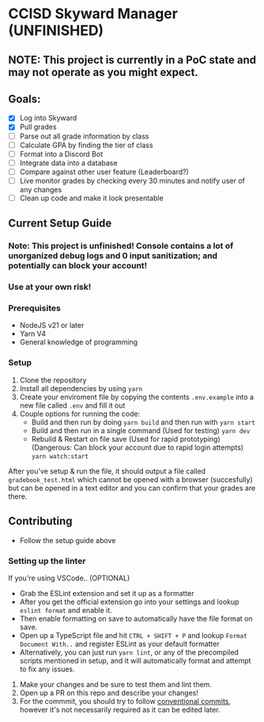 # CCISD Skyward Manager (UNFINISHED)

## NOTE: This project is currently in a PoC state and may not operate as you might expect.

## Goals:
- [x] Log into Skyward 
- [x] Pull grades
- [ ] Parse out all grade information by class
- [ ] Calculate GPA by finding the tier of class 
- [ ] Format into a Discord Bot
- [ ] Integrate data into a database
- [ ] Compare against other user feature (Leaderboard?)
- [ ] Live monitor grades by checking every 30 minutes and notify user of any changes
- [ ] Clean up code and make it look presentable

## Current Setup Guide

### Note: This project is unfinished! Console contains a lot of unorganized debug logs and 0 input sanitization; and potentially can block your account!
### Use at your own risk!

### Prerequisites
- NodeJS v21 or later
- Yarn V4
- General knowledge of programming

### Setup
1. Clone the repository
1. Install all dependencies by using `yarn`
1. Create your enviroment file by copying the contents `.env.example` into a new file called `.env` and fill it out
1. Couple options for running the code:
    - Build and then run by doing `yarn build` and then run with `yarn start`
    - Build and then run in a single command (Used for testing) `yarn dev`
    - Rebuild & Restart on file save (Used for rapid prototyping) (Dangerous: Can block your account due to rapid login attempts) `yarn watch:start`

After you've setup & run the file, it should output a file called `gradebook_test.html` which cannot be opened with a browser (succesfully) but can be opened in a text editor and you can confirm that your grades are there.

## Contributing
- Follow the setup guide above

### Setting up the linter

If you're using VSCode.. (OPTIONAL)
- Grab the ESLint extension and set it up as a formatter
- After you get the official extension go into your settings and lookup `eslint format` and enable it.
- Then enable formatting on save to automatically have the file format on save.
- Open up a TypeScript file and hit `CTRL + SHIFT + P` and lookup `Format Document With..` and register ESLint as your default formatter
- Alternatively, you can just run `yarn lint`, or any of the precompiled scripts mentioned in setup, and it will automatically format and attempt to fix any issues.


1. Make your changes and be sure to test them and lint them.
2. Open up a PR on this repo and describe your changes!
3. For the commmit, you should try to follow [conventional commits](https://www.conventionalcommits.org/en/v1.0.0/), however it's not necessarily required as it can be edited later.



